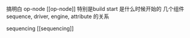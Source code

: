 搞明白 op-node [[op-node]]
	特别是build start 是什么时候开始的
	几个组件 sequence, driver, engine, attribute 的关系

sequencing [[sequencing]]
